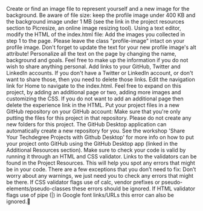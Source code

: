 Create or find an image file to represent yourself and a new image for the background. Be aware of file size: keep the profile image under 400 KB and the background image under 1 MB (see the link in the project resources section to Picresize, an online image resizing tool).
Using a text editor, modify the HTML of the index.html file:
Add the images you collected in step 1 to the page. Please leave the class "profile-image" intact on your profile image.
Don't forget to update the text for your new profile image's alt attribute!
Personalize all the text on the page by changing the name, background and goals. Feel free to make up the information if you do not wish to share anything personal.
Add links to your GitHub, Twitter and LinkedIn accounts. If you don't have a Twitter or LinkedIn account, or don't want to share those, then you need to delete those links.
Edit the navigation link for Home to navigate to the index.html.
Feel free to expand on this project, by adding an additional page or two, adding more images and customizing the CSS.
If you do not want to add an additional page then delete the experience link in the HTML.
Put your project files in a new GitHub repository on your GitHub account:
Make sure that you're only putting the files for this project in that repository.
Please do not create any new folders for this project.
The GitHub Desktop application can automatically create a new repository for you. See the workshop 'Share Your Techdegree Projects with Github Desktop' for more info on how to put your project onto GitHub using the GitHub Desktop app (linked in the Additional Resources section).
Make sure to check your code is valid by running it through an HTML and CSS validator.
Links to the validators can be found in the Project Resources. This will help you spot any errors that might be in your code.
There are a few exceptions that you don’t need to fix:
Don’t worry about any warnings, we just need you to check any errors that might be there.
If CSS validator flags use of calc, vendor prefixes or pseudo-elements/pseudo-classes these errors should be ignored.
If HTML validator flags use of pipe (|) in Google font links/URLs this error can also be ignored.

